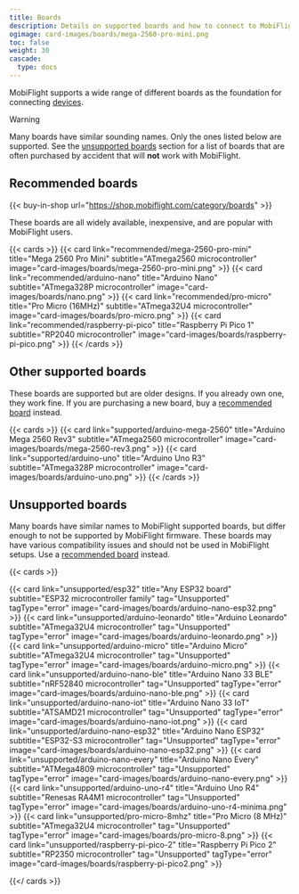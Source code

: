 ```yaml
---
title: Boards
description: Details on supported boards and how to connect to MobiFlight
ogimage: card-images/boards/mega-2560-pro-mini.png
toc: false
weight: 30
cascade:
  type: docs
---
```


MobiFlight supports a wide range of different boards as the foundation for connecting [devices](/devices/).

> [!WARNING]
> Many boards have similar sounding names. Only the ones listed below are supported. See the
> [unsupported boards](/boards/unsupported) section for a list of boards that are often purchased by accident
> that will **not** work with MobiFlight.

## Recommended boards

{{< buy-in-shop url="https://shop.mobiflight.com/category/boards" >}}

These boards are all widely available, inexpensive, and are popular with MobiFlight users.

{{< cards >}}
{{< card link="recommended/mega-2560-pro-mini" title="Mega 2560 Pro Mini" subtitle="ATmega2560 microcontroller" image="card-images/boards/mega-2560-pro-mini.png" >}}
{{< card link="recommended/arduino-nano" title="Arduino Nano" subtitle="ATmega328P microcontroller" image="card-images/boards/nano.png" >}}
{{< card link="recommended/pro-micro" title="Pro Micro (16MHz)" subtitle="ATmega32U4 microcontroller" image="card-images/boards/pro-micro.png" >}}
{{< card link="recommended/raspberry-pi-pico" title="Raspberry Pi Pico 1" subtitle="RP2040 microcontroller" image="card-images/boards/raspberry-pi-pico.png" >}}
{{< /cards >}}

## Other supported boards

These boards are supported but are older designs. If you already own one, they work fine. If you are
purchasing a new board, buy a [recommended board](/boards/recommended) instead.

{{< cards >}}
{{< card link="supported/arduino-mega-2560" title="Arduino Mega 2560 Rev3" subtitle="ATmega2560 microcontroller" image="card-images/boards/mega-2560-rev3.png" >}}
{{< card link="supported/arduino-uno" title="Arduino Uno R3" subtitle="ATmega328P microcontroller" image="card-images/boards/arduino-uno.png" >}}
{{< /cards >}}

## Unsupported boards

Many boards have similar names to MobiFlight supported boards, but differ enough to not be supported
by MobiFlight firmware. These boards may have various compatibility issues and should not be used
in MobiFlight setups. Use a [recommended board](/boards/recommended) instead.

{{< cards >}}

{{< card link="unsupported/esp32" title="Any ESP32 board" subtitle="ESP32 microcontroller family" tag="Unsupported" tagType="error" image="card-images/boards/arduino-nano-esp32.png" >}}
{{< card link="unsupported/arduino-leonardo" title="Arduino Leonardo" subtitle="ATmega32U4 microcontroller" tag="Unsupported" tagType="error" image="card-images/boards/arduino-leonardo.png" >}}
{{< card link="unsupported/arduino-micro" title="Arduino Micro" subtitle="ATmega32U4 microcontroller" tag="Unsupported" tagType="error" image="card-images/boards/arduino-micro.png" >}}
{{< card link="unsupported/arduino-nano-ble" title="Arduino Nano 33 BLE" subtitle="nRF52840 microcontroller" tag="Unsupported" tagType="error" image="card-images/boards/arduino-nano-ble.png" >}}
{{< card link="unsupported/arduino-nano-iot" title="Arduino Nano 33 IoT" subtitle="ATSAMD21 microcontroller" tag="Unsupported" tagType="error" image="card-images/boards/arduino-nano-iot.png" >}}
{{< card link="unsupported/arduino-nano-esp32" title="Arduino Nano ESP32" subtitle="ESP32-S3 microcontroller" tag="Unsupported" tagType="error" image="card-images/boards/arduino-nano-esp32.png" >}}
{{< card link="unsupported/arduino-nano-every" title="Arduino Nano Every" subtitle="ATMega4809 microcontroller" tag="Unsupported" tagType="error" image="card-images/boards/arduino-nano-every.png" >}}
{{< card link="unsupported/arduino-uno-r4" title="Arduino Uno R4" subtitle="Renesas RA4M1 microcontroller" tag="Unsupported" tagType="error" image="card-images/boards/arduino-uno-r4-minima.png" >}}
{{< card link="unsupported/pro-micro-8mhz" title="Pro Micro (8 MHz)" subtitle="ATmega32U4 microcontroller" tag="Unsupported" tagType="error" image="card-images/boards/pro-micro-8.png" >}}
{{< card link="unsupported/raspberry-pi-pico-2" title="Raspberry Pi Pico 2" subtitle="RP2350 microcontroller" tag="Unsupported" tagType="error" image="card-images/boards/raspberry-pi-pico2.png" >}}

{{</ cards >}}
